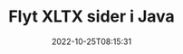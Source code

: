 ---
############################# Static ############################
layout: "auto-gen-merger"
date: 2022-10-25T08:15:31
draft: false
otherformats: pps ppsx ppt pptx rtf tex vdx vsdm vsdx vssm vssx vstm vstx vsx vtx xlam

############################# Head ############################
head_title: "Flyt XLTX sider i Java"
head_description: "Flyt sider i et XLTX-dokument i Java til en hvilken som helst position ved hjælp af documents merger API."

############################# Header ############################
title: "Flyt XLTX sider i Java"
description: "Flyt XLTX sider med et par linjer med Java-kode."
bg_image: "https://cms.admin.containerize.com/templates/aspose/App_Themes/V3/images/bg/header1.png"
bg_overlay: false
button:
    enable: true
    icon: "fas fa-arrow-down"
    label: "Download gratis prøveversion"
    link: "https://downloads.groupdocs.com/merger/java"

############################# SubMenu ############################
submenu:
    enable: true

    left:
        img_alt: "GroupDocs.Merger for Java"
        image: "https://cms.admin.containerize.com/templates/groupdocs/images/product-logos/90x90-noborder/groupdocs-merger-java.png"
        product: "GroupDocs.Merger"
        platform: "Java"

    middle:
        button:

            # button loop
            - link: "https://apireference.groupdocs.com/merger/java"
              text: "API-reference"

            # button loop
            - link: "https://github.com/groupdocs-merger"
              text: "Kode eksempler"

            # button loop
            - link: "https://products.groupdocs.app/merger/family"
              text: "Live demoer"

            # button loop
            - link: "https://purchase.groupdocs.com/pricing/merger/java"
              text: "Prissætning"

    right:
        link_download: "https://downloads.groupdocs.com/merger"
        link_learn: "https://docs.groupdocs.com/merger/java"
        link_buy: "https://purchase.groupdocs.com"

############################# About ############################
about:
    enable: true
    title: "Om GroupDocs.Merger for Java API"
    content: |
        [GroupDocs.Merger for Java](/da/merger/java/) tilbyder en enkel løsning til sikkert at flette og opdele mellem en lang række dokumentformater, herunder PDF, Microsoft Office (Word, Excel, PowerPoint , OneNote), OpenDocument, HTML, billeder og mange andre i Java-applikationer. Ved blot at tilføje et par linjer af koden kan du udføre adskillige dokumenthandlinger, såsom flyt, fjern, roter, swap, udtræk eller ændring af retningen af ​​sider i dokumenterne. Documents Merging API understøtter også forhåndsvisning af dokumentsider som et billede for at analysere dokumentstrukturen, formateringen og indholdet på siden.
        
        GroupDocs.Merger API er det rigtige valg til virksomhedsløsninger, som har brug for funktioner til flytning af filside. Disse API'er er godt understøttet på alle større operativsystemer og platforme, inklusive J2SE 7.0 (1.7), J2SE 8.0 (1.8), Java 10.

############################# Steps ############################
steps:
    enable: true
    title_left: "Flyt XLTX filsider i Java"
    content_left: |
        [GroupDocs.Merger for Java](/da/merger/java/) gør det nemt for Java-udviklere at flytte sider i en XLTX-fil ved at implementere nogle få nemme trin .
        
        * Initialiser **MoveOptions** for at angive nuværende og nye sidetal.
        * Opret ny forekomst af **Merger** og videregiv kildedokumentstien som en konstruktørparameter.
        * Kald **movePage** og send **MoveOptions**-objektet.
        * Kald **Save** og angiv filstien for at gemme det resulterende dokument.

    title_right: "Systemkrav"
    content_right: |
        GroupDocs.Merger for Java API'er understøttes på alle større platforme og operativsystemer. Før du udfører koden nedenfor, skal du sørge for, at du har følgende forudsætninger installeret på dit system.

        * Operativsystemer: Microsoft Windows, Linux, MacOS
        * Udviklingsmiljøer: NetBeans, IntelliJ IDEA, Eclipse
        * Rammer: J2SE 7.0 (1.7), J2SE 8.0 (1.8), Java 10
        * Download den seneste version af GroupDocs.Merger for Java fra [Maven](https://repository.groupdocs.com/webapp/#/artifacts/browse/tree/General/repo/com/groupdocs/groupdocs-merger)
         
    code: |
     {{% merger/additional-styles %}}
     {{< merger/code-merger title="Sådan flyttes XLTX filsider ved hjælp af Java eksempelkode">}}

        ```java    
        // Flyt XLTX filsider ved hjælp af GroupDocs.Merger API
        int pageNumber = 6;
        int newPageNumber = 1;

        // Initialiser MoveOptions-klassen for at angive nuværende og nye sidetal
        MoveOptions moveOptions = new MoveOptions(pageNumber, newPageNumber);

        // Instantiér fusion med input XLTX dokument
        Merger merger = new Merger("input.xltx");

        // Kald movePage-metoden og send MoveOptions-objektet til det
        merger.movePage(moveOptions);
    
        // Kald gemmemetoden og send den ønskede filsti for at gemme outputdokumentet
        merger.save("output.xltx");
        ```
     {{< /merger/code-merger >}}

############################# Demos ############################
demos:
    enable: true
    title: "Livedemoer - Flyt XLTX sider online"
    content: |
       Flyt XLTX filsider lige nu ved at besøge webstedet [GroupDocs.Merger Live Demos](https://products.groupdocs.app/splitter/move-pages/xltx).
       Live-demoen har følgende fordele.
        
############################# About Formats ############################
about_formats:
    enable: true

############################# More Formats ############################
more_formats:
    enable: true
    title: "Flyt sider i andre dokumentformater"
    content: |
        Java dokumenterer merger & split API til filformater og billeder. Flyt nogle af de populære filformater som angivet nedenfor.

############################# Back to top ###############################
back_to_top:
    enable: true
---